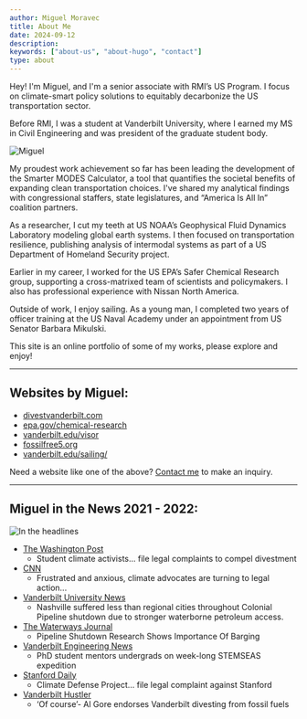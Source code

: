 ```yaml
---
author: Miguel Moravec
title: About Me
date: 2024-09-12
description:
keywords: ["about-us", "about-hugo", "contact"]
type: about
---
```

Hey! I'm Miguel, and I'm a senior associate with RMI’s US Program. I focus on climate-smart policy solutions to equitably decarbonize the US transportation sector.

Before RMI, I was a student at Vanderbilt University, where I earned my MS in Civil Engineering and was president of the graduate student body.

![Miguel](/miguel.PNG)

My proudest work achievement so far has been leading the development of the Smarter MODES Calculator, a tool that quantifies the societal benefits of expanding clean transportation choices. I've shared my analytical findings with congressional staffers, state legislatures, and “America Is All In” coalition partners.

As a researcher, I cut my teeth at US NOAA’s Geophysical Fluid Dynamics Laboratory modeling global earth systems. I then focused on transportation resilience, publishing analysis of intermodal systems as part of a US Department of Homeland Security project.

Earlier in my career, I worked for the US EPA’s Safer Chemical Research group, supporting a cross-matrixed team of scientists and policymakers. I also has professional experience with Nissan North America.

Outside of work, I enjoy sailing. As a young man, I completed two years of officer training at the US Naval Academy under an appointment from US Senator Barbara Mikulski.

This site is an online portfolio of some of my works, please explore and enjoy!

---

## Websites by Miguel:

- [divestvanderbilt.com](https://divestvanderbilt.com/)
- [epa.gov/chemical-research](https://www.epa.gov/chemical-research)
- [vanderbilt.edu/visor](https://alo.ees.vanderbilt.edu/visor/)
- [fossilfree5.org](https://fossilfree5.org/)
- [vanderbilt.edu/sailing/](https://studentorg.vanderbilt.edu/sailing/)

Need a website like one of the above? [Contact me](mailto:miguelmoravec@gmail.com) to make an inquiry.

---
## Miguel in the News 2021 - 2022:
![In the headlines](/wapo_wide.jpg)

- [The Washington Post](https://www.washingtonpost.com/education/2022/02/16/college-fossil-fuel-divest-legal-action/)
	- Student climate activists... file legal complaints to compel divestment
- [CNN](https://www.cnn.com/2022/04/09/us/college-students-fossil-fuel-legal-action-climate/index.html)
	- Frustrated and anxious, climate advocates are turning to legal action...
- [Vanderbilt University News](https://news.vanderbilt.edu/2021/06/17/nashville-suffered-less-than-regional-cities-throughout-colonial-pipeline-shutdown-due-to-stronger-waterborne-petroleum-access/")
	- Nashville suffered less than regional cities throughout Colonial Pipeline shutdown due to stronger waterborne petroleum access.
- [The Waterways Journal](https://www.waterwaysjournal.net/2021/06/25/pipeline-shutdown-research-shows-importance-of-barging/)
	- Pipeline Shutdown Research Shows Importance Of Barging
- [Vanderbilt Engineering News](https://engineering.vanderbilt.edu/news/2022/phd-student-mentors-undergrads-on-week-long-stemseas-expedition/)
	- PhD student mentors undergrads on week-long STEMSEAS expedition
- [Stanford Daily](https://stanforddaily.com/2022/02/16/climate-defense-project-and-fossil-free-stanford-file-legal-complaint-against-stanford/)
	- Climate Defense Project... file legal complaint against Stanford
- [Vanderbilt Hustler](https://vanderbilthustler.com/44409/featured/of-course-al-gore-endorses-vanderbilt-divesting-from-fossil-fuels/)
	- ‘Of course’- Al Gore endorses Vanderbilt divesting from fossil fuels






